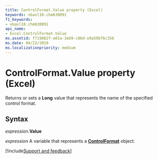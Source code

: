 ```yaml
---
title: ControlFormat.Value property (Excel)
keywords: vbaxl10.chm630091
f1_keywords:
- vbaxl10.chm630091
api_name:
- Excel.ControlFormat.Value
ms.assetid: f719882f-a01a-3eb9-c86d-e9a59bf6c356
ms.date: 04/23/2019
ms.localizationpriority: medium
---
```



# ControlFormat.Value property (Excel)

Returns or sets a **Long** value that represents the name of the specified control format.


## Syntax

_expression_.**Value**

_expression_ A variable that represents a **[ControlFormat](Excel.ControlFormat.md)** object.




[!include[Support and feedback](~/includes/feedback-boilerplate.md)]